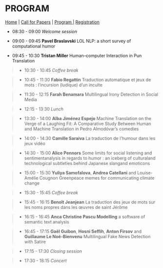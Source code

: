 # PROGRAM

[Home](https://motsmachines.github.io/2021/) | [Call for Papers](https://motsmachines.github.io/2021/CFP) | [Program ](https://motsmachines.github.io/2021/program)| [Registration](https://motsmachines.github.io/2021/registration)

* 08:30	- 09:00    *Welcome session*

* 09:00	- 09:45   **Pavel Braslavski**	LOL NLP: a short survey of computational humor

* 09:45	- 10:30	   **Tristan Miller**	Human–computer Interaction in Pun Translation

>* 10:30	- 10:45	   *Coffee break*

>* 10:45	- 11:30	   **Fabio Regattin**	Traduction automatique et jeux de mots : l’incursion (ludique) d’un inculte

>* 11:30	- 12:15	   **Farah Benamara**	Multilingual Irony Detection in Social Media
 
>* 12:15	- 13:30	   *Lunch*

>* 13:30	- 14:00	   **Alba Jiménez Espejo**	Machine Translation on the Verge of a Laughing Fit: A Comparative Study Between Human and Machine Translation in Pedro Almodóvar’s comedies

>* 14:00	- 14:30	   **Camille Saraiva**	La traduction de l’humour dans les jeux vidéo

>* 14:30	- 15:00	   **Alice Pennors**	Some limits for social listening and sentimentanalysis in regards to humor : an iceberg of culturaland technological subtleties behind Japanese slangand emoticons

>* 15:00	- 15:30	   **Yuliya Samofalova**, **Andrea Catellani** and Louise-Amélie Cougnon	Greenpeace memes for communicating climate change
 
>* 15:30	- 15:45	   *Coffee break*

>* 15:45	- 16:15	   **Benoît Jeanjean**	La traduction des jeux de mots sur les noms propres dans les œuvres de saint Jérôme

>* 16:15	- 16:45	   **Anca Christine Pascu	Modelling** a software of semantic text analysis

>* 16:45	- 17:15	   **Gaël Guibon**, **Hosni Seffih**, **Anton Firsov** and **Guillaume Le Noé-Bienvenu**	Multilingual Fake News Detection with Satire

>* 17:15	- 17:30    *Closing session*

>* 17:30	- 18:15	   *Concert*
